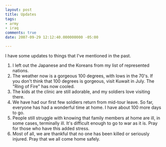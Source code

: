 ```yaml
---
layout: post
title: Updates
tags:
- army
- iraq 
comments: true
date: 2007-09-29 12:12:40.000000000 -05:00

---
```

<p>I have some updates to things that I've mentioned in the past.</p>
<ol>
<li>I left out the Japanese and the Koreans from my list of represented nations.</li>
<li>The weather now is a gorgeous 100 degrees, with lows in the 70's. If you don't think that 100 degrees is gorgeous, visit Kuwait in July. The "Ring of Fire" has now cooled.</li>
<li>The kids at the clinic are still adorable, and my soldiers love visiting there.</li>
<li>We have had our first few soldiers return from mid-tour leave. So far, everyone has had a wonderful time at home. I have about 100 more days to go.</li>
<li>People still struggle with knowing that family members at home are ill, in some cases, terminally ill. It's difficult enough to go to war as it is. Pray for those who have this added stress.</li>
<li>Most of all, we are thankful that no one has been killed or seriously injured. Pray that we all come home safely.</li>
</ol>
